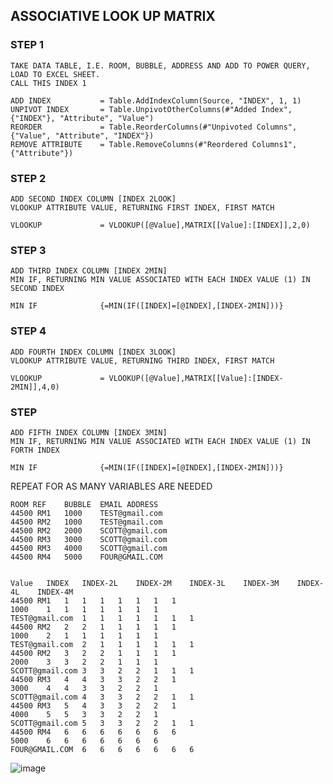 ## ASSOCIATIVE LOOK UP MATRIX

### STEP 1 

```VBA
TAKE DATA TABLE, I.E. ROOM, BUBBLE, ADDRESS AND ADD TO POWER QUERY, LOAD TO EXCEL SHEET.
CALL THIS INDEX 1

ADD INDEX           = Table.AddIndexColumn(Source, "INDEX", 1, 1)  
UNPIVOT INDEX       = Table.UnpivotOtherColumns(#"Added Index", {"INDEX"}, "Attribute", "Value")   
REORDER             = Table.ReorderColumns(#"Unpivoted Columns",{"Value", "Attribute", "INDEX"})
REMOVE ATTRIBUTE    = Table.RemoveColumns(#"Reordered Columns1",{"Attribute"})
```

### STEP 2
```VBA
ADD SECOND INDEX COLUMN [INDEX 2LOOK]
VLOOKUP ATTRIBUTE VALUE, RETURNING FIRST INDEX, FIRST MATCH

VLOOKUP             = VLOOKUP([@Value],MATRIX[[Value]:[INDEX]],2,0)

```
### STEP 3
```VBA
ADD THIRD INDEX COLUMN [INDEX 2MIN]
MIN IF, RETURNING MIN VALUE ASSOCIATED WITH EACH INDEX VALUE (1) IN SECOND INDEX

MIN IF              {=MIN(IF([INDEX]=[@INDEX],[INDEX-2MIN]))}
```

### STEP 4
```VBA
ADD FOURTH INDEX COLUMN [INDEX 3LOOK]
VLOOKUP ATTRIBUTE VALUE, RETURNING THIRD INDEX, FIRST MATCH

VLOOKUP             = VLOOKUP([@Value],MATRIX[[Value]:[INDEX-2MIN]],4,0)

```
### STEP 
```VBA
ADD FIFTH INDEX COLUMN [INDEX 3MIN]
MIN IF, RETURNING MIN VALUE ASSOCIATED WITH EACH INDEX VALUE (1) IN FORTH INDEX

MIN IF              {=MIN(IF([INDEX]=[@INDEX],[INDEX-2MIN]))}
```

REPEAT FOR AS MANY VARIABLES ARE NEEDED

									
	ROOM REF	BUBBLE	EMAIL ADDRESS						
	44500 RM1	1000	TEST@gmail.com						
	44500 RM2	1000	TEST@gmail.com						
	44500 RM2	2000	SCOTT@gmail.com						
	44500 RM3	3000	SCOTT@gmail.com						
	44500 RM3	4000	SCOTT@gmail.com						
	44500 RM4	5000	FOUR@GMAIL.COM						
									
									
	Value	INDEX	INDEX-2L	INDEX-2M	INDEX-3L	INDEX-3M	INDEX-4L	INDEX-4M	
	44500 RM1	1	1	1	1	1	1	1	
	1000	1	1	1	1	1	1	1	
	TEST@gmail.com	1	1	1	1	1	1	1	
	44500 RM2	2	2	1	1	1	1	1	
	1000	2	1	1	1	1	1	1	
	TEST@gmail.com	2	1	1	1	1	1	1	
	44500 RM2	3	2	2	1	1	1	1	
	2000	3	3	2	2	1	1	1	
	SCOTT@gmail.com	3	3	2	2	1	1	1	
	44500 RM3	4	4	3	3	2	2	1	
	3000	4	4	3	3	2	2	1	
	SCOTT@gmail.com	4	3	3	2	2	1	1	
	44500 RM3	5	4	3	3	2	2	1	
	4000	5	5	3	3	2	2	1	
	SCOTT@gmail.com	5	3	3	2	2	1	1	
	44500 RM4	6	6	6	6	6	6	6	
	5000	6	6	6	6	6	6	6	
	FOUR@GMAIL.COM	6	6	6	6	6	6	6	
									
![image](https://user-images.githubusercontent.com/60175119/154594196-e4ffbf74-2853-4fb2-b2fb-cf287aa761d5.png)



